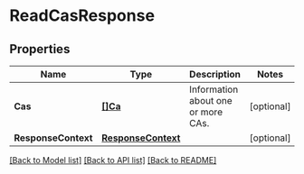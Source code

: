 # ReadCasResponse

## Properties

Name | Type | Description | Notes
------------ | ------------- | ------------- | -------------
**Cas** | [**[]Ca**](Ca.md) | Information about one or more CAs. | [optional] 
**ResponseContext** | [**ResponseContext**](ResponseContext.md) |  | [optional] 

[[Back to Model list]](../README.md#documentation-for-models) [[Back to API list]](../README.md#documentation-for-api-endpoints) [[Back to README]](../README.md)


